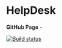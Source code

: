 # HelpDesk

**GitHub Page** - 

[![Build status](https://ci.appveyor.com/api/projects/status/qjb7k75g7h0khrmp?svg=true)](https://ci.appveyor.com/project/dmiweb/help-desk)